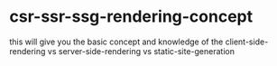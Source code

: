 # csr-ssr-ssg-rendering-concept
this will give you the basic concept and knowledge of the client-side-rendering vs server-side-rendering vs static-site-generation

